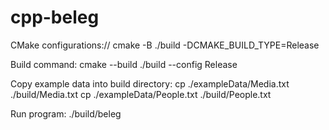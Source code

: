 # cpp-beleg
CMake configurations://
cmake -B ./build -DCMAKE_BUILD_TYPE=Release

Build command:
cmake --build ./build --config Release

Copy example data into build directory:
cp ./exampleData/Media.txt ./build/Media.txt
cp ./exampleData/People.txt ./build/People.txt

Run program:
./build/beleg
